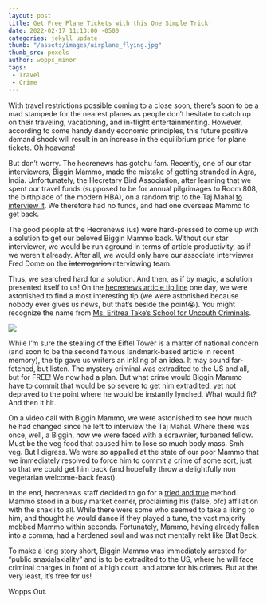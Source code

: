 ```yaml
---
layout: post
title: Get Free Plane Tickets with this One Simple Trick!
date: 2022-02-17 11:13:00 -0500
categories: jekyll update
thumb: "/assets/images/airplane_flying.jpg"
thumb_src: pexels
author: wopps_minor
tags:    
 - Travel
 - Crime
---
```


With travel restrictions possible coming to a close soon, there’s soon to be a mad stampede for the nearest planes as people don’t hesitate to catch up on their traveling, vacationing, and in-flight entertainmenting. However, according to some handy dandy economic principles, this future positive demand shock will result in an increase in the equilibrium price for plane tickets. Oh heavens! 

But don’t worry. The hecrenews has gotchu fam. Recently, one of our star interviewers, Biggin Mammo, made the mistake of getting stranded in Agra, India.  Unfortunately, the Hecretary Bird Association, after learning that we spent our travel funds (supposed to be for annual pilgrimages to Room 808, the birthplace of the modern HBA), on a random trip to the Taj Mahal [to interview it](https://hecrenews.github.io/jekyll/update/2022/01/31/are-you-smarter-than-the-taj-mahal.html). We therefore had no funds, and had one overseas Mammo to get back.

The good people at the Hecrenews (us) were hard-pressed to come up with a solution to get our beloved Biggin Mammo back. Without our star interviewer, we would be run aground in terms of article productivity, as if we weren’t already. After all, we would only have our associate interviewer Fred Dome on the ~~interrogation~~interviewing team. 

Thus, we searched hard for a solution. And then, as if by magic, a solution presented itself to us! On the [hecrenews article tip line](https://docs.google.com/forms/d/e/1FAIpQLScO7XPD8xGt_rdGOtJ6u8yvHwD1soTwJ_64jk5kr59cf3bfdw/viewform?usp=send_form) one day, we were astonished to find a most interesting tip (we were astonished because nobody ever gives us news, but that’s beside the point😭). You might recognize the name from [Ms. Eritrea Take’s School for Uncouth Criminals](https://hecrenews.github.io/jekyll/update/2020/05/19/schoolteacher-devotes-life-to-changing-those-of-criminals.html).

![](https://hecrenews.github.io/assets/images/ctaa_hecrenews_article_tip_line.jpg)

While I’m sure the stealing of the Eiffel Tower is a matter of national concern (and soon to be the second famous landmark-based article in recent memory), the tip gave us writers an inkling of an idea. It may sound far-fetched, but listen. The mystery criminal was extradited to the US and all, but for FREE! We now had a plan. But what crime would Biggin Mammo have to commit that would be so severe to get him extradited, yet not depraved to the point where he would be instantly lynched. What would fit? And then it hit.

On a video call with Biggin Mammo, we were astonished to see how much he had changed since he left to interview the Taj Mahal. Where there was once, well, a Biggin, now we were faced with a scrawnier, turbaned fellow. Must be the veg food that caused him to lose so much body mass. Smh veg. But I digress. We were so appalled at the state of our poor Mammo that we immediately resolved to force him to commit a crime of some sort, just so that we could get him back (and hopefully throw a delightfully non vegetarian welcome-back feast). 

In the end, hecrenews staff decided to go for a [tried and true](https://hecrenews.github.io/jekyll/update/2020/06/20/writing-in-all-caps-found-to-be-more-persuasive.html) method. Mammo stood in a busy market corner, proclaiming his (false, ofc) affiliation with the snaxii to all. While there were some who seemed to take a liking to him, and thought he would dance if they played a tune, the vast majority mobbed Mammo within seconds. Fortunately, Mammo, having already fallen into a comma, had a hardened soul and was not mentally rekt like Blat Beck. 

To make a long story short, Biggin Mammo was immediately arrested for “public snaxialaxiality” and is to be extradited to the US, where he will face criminal charges in front of a high court, and atone for his crimes. But at the very least, it’s free for us!

Wopps Out.

